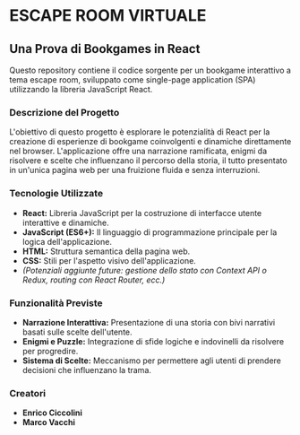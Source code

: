 # ESCAPE ROOM VIRTUALE

## Una Prova di Bookgames in React

Questo repository contiene il codice sorgente per un bookgame interattivo a tema escape room, sviluppato come single-page application (SPA) utilizzando la libreria JavaScript React.

### Descrizione del Progetto

L'obiettivo di questo progetto è esplorare le potenzialità di React per la creazione di esperienze di bookgame coinvolgenti e dinamiche direttamente nel browser. L'applicazione offre una narrazione ramificata, enigmi da risolvere e scelte che influenzano il percorso della storia, il tutto presentato in un'unica pagina web per una fruizione fluida e senza interruzioni.

### Tecnologie Utilizzate

* **React:** Libreria JavaScript per la costruzione di interfacce utente interattive e dinamiche.
* **JavaScript (ES6+):** Il linguaggio di programmazione principale per la logica dell'applicazione.
* **HTML:** Struttura semantica della pagina web.
* **CSS:** Stili per l'aspetto visivo dell'applicazione.
* *(Potenziali aggiunte future: gestione dello stato con Context API o Redux, routing con React Router, ecc.)*

### Funzionalità Previste

* **Narrazione Interattiva:** Presentazione di una storia con bivi narrativi basati sulle scelte dell'utente.
* **Enigmi e Puzzle:** Integrazione di sfide logiche e indovinelli da risolvere per progredire.
* **Sistema di Scelte:** Meccanismo per permettere agli utenti di prendere decisioni che influenzano la trama.


### Creatori 

* **Enrico Ciccolini** 
* **Marco Vacchi** 

